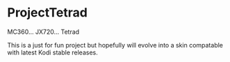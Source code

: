# ProjectTetrad
MC360... JX720... Tetrad

This is a just for fun project but hopefully will evolve into a skin compatable with latest Kodi stable releases.
